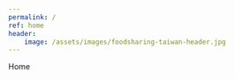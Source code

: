 ```yaml
---
permalink: /
ref: home
header:
    image: /assets/images/foodsharing-taiwan-header.jpg
---
```


Home
